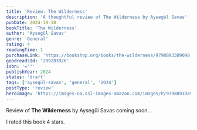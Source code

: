 ```yaml
---
title: 'Review: The Wilderness'
description: 'A thoughtful review of The Wilderness by Aysegül Savas'
pubDate: 2024-10-18
bookTitle: 'The Wilderness'
author: 'Aysegül Savas'
genre: 'General'
rating: 4
readingTime: 1
purchaseLink: 'https://bookshop.org/books/the-wilderness/9798893389098'
goodreadsId: '209283926'
isbn: '=""'
publishYear: 2024
status: 'draft'
tags: ['aysegül-savas', 'general', '2024']
postType: 'review'
heroImage: 'https://images-na.ssl-images-amazon.com/images/P/9798893389098.01._SX300_SY300_SCLZZZZZZZ_.jpg'
---
```


Review of **The Wilderness** by Aysegül Savas coming soon...

I rated this book 4 stars.